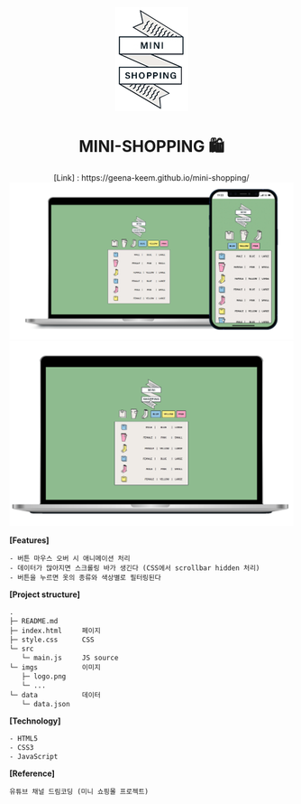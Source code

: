 <div align="center"><img src="./imgs/logo.png"></div>
<div align="center"><h1>MINI-SHOPPING 🛍</h1></div>

<div align="center">[Link] : https://geena-keem.github.io/mini-shopping/</div> 
<img src="./imgs/mini-shopping.png">

<img src="./imgs/mini-shopping.gif">

**[Features]**

```
- 버튼 마우스 오버 시 애니메이션 처리
- 데이터가 많아지면 스크롤링 바가 생긴다 (CSS에서 scrollbar hidden 처리)
- 버튼을 누르면 옷의 종류와 색상별로 필터링된다
```

**[Project structure]**

```
.
├─ README.md
├─ index.html     페이지
├─ style.css      CSS
└─ src
   └─ main.js     JS source
└─ imgs           이미지
   ├─ logo.png
   └─ ...
└─ data           데이터
   └─ data.json
```

**[Technology]**

```
- HTML5
- CSS3
- JavaScript
```

**[Reference]**

```
유튜브 채널 드림코딩 (미니 쇼핑몰 프로젝트)
```
